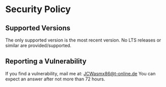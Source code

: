 # Security Policy

## Supported Versions
The only supported version is the most recent version. No LTS releases or similar
are provided/supported.

## Reporting a Vulnerability
If you find a vulnerability, mail me at: JCWasmx86@t-online.de
You can expect an answer after not more than 72 hours.
